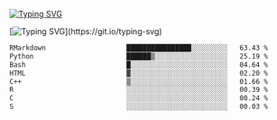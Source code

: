 [![Typing SVG](https://readme-typing-svg.demolab.com?font=Fira+Code&duration=1&pause=1000&center=true&vCenter=true&width=435&lines=Ivy+Streeter)](https://git.io/typing-svg)

[![Typing SVG](https://readme-typing-svg.demolab.com?font=Fira+Code&pause=1000&center=true&width=435&lines=Hello%2C+nice+to+meet+you!;I+am+a+researcher+in+biotech.;I+am+interested+in+bioinformatics.;I+am+self-taught+and+love+learning.;Feel+free+to+reach+out!)](https://git.io/typing-svg)
<!--START_SECTION:waka-->

```txt
RMarkdown                    ████████████████░░░░░░░░░   63.43 %
Python                       ██████▒░░░░░░░░░░░░░░░░░░   25.19 %
Bash                         █░░░░░░░░░░░░░░░░░░░░░░░░   04.64 %
HTML                         ▓░░░░░░░░░░░░░░░░░░░░░░░░   02.20 %
C++                          ▒░░░░░░░░░░░░░░░░░░░░░░░░   01.66 %
R                            ░░░░░░░░░░░░░░░░░░░░░░░░░   00.39 %
C                            ░░░░░░░░░░░░░░░░░░░░░░░░░   00.24 %
S                            ░░░░░░░░░░░░░░░░░░░░░░░░░   00.03 %
```

<!--END_SECTION:waka-->
